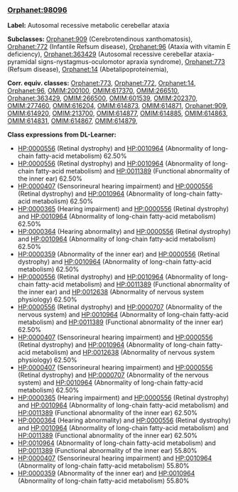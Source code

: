 
### [Orphanet:98096](http://www.orpha.net/ORDO/Orphanet_98096)
**Label:** Autosomal recessive metabolic cerebellar ataxia

**Subclasses:** [Orphanet:909](http://www.orpha.net/ORDO/Orphanet_909) (Cerebrotendinous xanthomatosis), [Orphanet:772](http://www.orpha.net/ORDO/Orphanet_772) (Infantile Refsum disease), [Orphanet:96](http://www.orpha.net/ORDO/Orphanet_96) (Ataxia with vitamin E deficiency), [Orphanet:363429](http://www.orpha.net/ORDO/Orphanet_363429) (Autosomal recessive cerebellar ataxia-pyramidal signs-nystagmus-oculomotor apraxia syndrome), [Orphanet:773](http://www.orpha.net/ORDO/Orphanet_773) (Refsum disease), [Orphanet:14](http://www.orpha.net/ORDO/Orphanet_14) (Abetalipoproteinemia), 

**Corr. equiv. classes:** [Orphanet:773](http://www.orpha.net/ORDO/Orphanet_773), [Orphanet:772](http://www.orpha.net/ORDO/Orphanet_772), [Orphanet:14](http://www.orpha.net/ORDO/Orphanet_14), [Orphanet:96](http://www.orpha.net/ORDO/Orphanet_96), [OMIM:200100](http://purl.obolibrary.org/obo/OMIM_200100), [OMIM:617370](http://purl.obolibrary.org/obo/OMIM_617370), [OMIM:266510](http://purl.obolibrary.org/obo/OMIM_266510), [Orphanet:363429](http://www.orpha.net/ORDO/Orphanet_363429), [OMIM:266500](http://purl.obolibrary.org/obo/OMIM_266500), [OMIM:601539](http://purl.obolibrary.org/obo/OMIM_601539), [OMIM:202370](http://purl.obolibrary.org/obo/OMIM_202370), [OMIM:277460](http://purl.obolibrary.org/obo/OMIM_277460), [OMIM:616204](http://purl.obolibrary.org/obo/OMIM_616204), [OMIM:614873](http://purl.obolibrary.org/obo/OMIM_614873), [OMIM:614871](http://purl.obolibrary.org/obo/OMIM_614871), [Orphanet:909](http://www.orpha.net/ORDO/Orphanet_909), [OMIM:614920](http://purl.obolibrary.org/obo/OMIM_614920), [OMIM:213700](http://purl.obolibrary.org/obo/OMIM_213700), [OMIM:614877](http://purl.obolibrary.org/obo/OMIM_614877), [OMIM:614885](http://purl.obolibrary.org/obo/OMIM_614885), [OMIM:614863](http://purl.obolibrary.org/obo/OMIM_614863), [OMIM:614831](http://purl.obolibrary.org/obo/OMIM_614831), [OMIM:614867](http://purl.obolibrary.org/obo/OMIM_614867), [OMIM:614879](http://purl.obolibrary.org/obo/OMIM_614879), 

**Class expressions from DL-Learner:**

- [HP:0000556](http://purl.obolibrary.org/obo/HP_0000556) (Retinal dystrophy) and [HP:0010964](http://purl.obolibrary.org/obo/HP_0010964) (Abnormality of long-chain fatty-acid metabolism) 62.50%
- [HP:0000556](http://purl.obolibrary.org/obo/HP_0000556) (Retinal dystrophy) and [HP:0010964](http://purl.obolibrary.org/obo/HP_0010964) (Abnormality of long-chain fatty-acid metabolism) and [HP:0011389](http://purl.obolibrary.org/obo/HP_0011389) (Functional abnormality of the inner ear) 62.50%
- [HP:0000407](http://purl.obolibrary.org/obo/HP_0000407) (Sensorineural hearing impairment) and [HP:0000556](http://purl.obolibrary.org/obo/HP_0000556) (Retinal dystrophy) and [HP:0010964](http://purl.obolibrary.org/obo/HP_0010964) (Abnormality of long-chain fatty-acid metabolism) 62.50%
- [HP:0000365](http://purl.obolibrary.org/obo/HP_0000365) (Hearing impairment) and [HP:0000556](http://purl.obolibrary.org/obo/HP_0000556) (Retinal dystrophy) and [HP:0010964](http://purl.obolibrary.org/obo/HP_0010964) (Abnormality of long-chain fatty-acid metabolism) 62.50%
- [HP:0000364](http://purl.obolibrary.org/obo/HP_0000364) (Hearing abnormality) and [HP:0000556](http://purl.obolibrary.org/obo/HP_0000556) (Retinal dystrophy) and [HP:0010964](http://purl.obolibrary.org/obo/HP_0010964) (Abnormality of long-chain fatty-acid metabolism) 62.50%
- [HP:0000359](http://purl.obolibrary.org/obo/HP_0000359) (Abnormality of the inner ear) and [HP:0000556](http://purl.obolibrary.org/obo/HP_0000556) (Retinal dystrophy) and [HP:0010964](http://purl.obolibrary.org/obo/HP_0010964) (Abnormality of long-chain fatty-acid metabolism) 62.50%
- [HP:0000556](http://purl.obolibrary.org/obo/HP_0000556) (Retinal dystrophy) and [HP:0010964](http://purl.obolibrary.org/obo/HP_0010964) (Abnormality of long-chain fatty-acid metabolism) and [HP:0011389](http://purl.obolibrary.org/obo/HP_0011389) (Functional abnormality of the inner ear) and [HP:0012638](http://purl.obolibrary.org/obo/HP_0012638) (Abnormality of nervous system physiology) 62.50%
- [HP:0000556](http://purl.obolibrary.org/obo/HP_0000556) (Retinal dystrophy) and [HP:0000707](http://purl.obolibrary.org/obo/HP_0000707) (Abnormality of the nervous system) and [HP:0010964](http://purl.obolibrary.org/obo/HP_0010964) (Abnormality of long-chain fatty-acid metabolism) and [HP:0011389](http://purl.obolibrary.org/obo/HP_0011389) (Functional abnormality of the inner ear) 62.50%
- [HP:0000407](http://purl.obolibrary.org/obo/HP_0000407) (Sensorineural hearing impairment) and [HP:0000556](http://purl.obolibrary.org/obo/HP_0000556) (Retinal dystrophy) and [HP:0010964](http://purl.obolibrary.org/obo/HP_0010964) (Abnormality of long-chain fatty-acid metabolism) and [HP:0012638](http://purl.obolibrary.org/obo/HP_0012638) (Abnormality of nervous system physiology) 62.50%
- [HP:0000407](http://purl.obolibrary.org/obo/HP_0000407) (Sensorineural hearing impairment) and [HP:0000556](http://purl.obolibrary.org/obo/HP_0000556) (Retinal dystrophy) and [HP:0000707](http://purl.obolibrary.org/obo/HP_0000707) (Abnormality of the nervous system) and [HP:0010964](http://purl.obolibrary.org/obo/HP_0010964) (Abnormality of long-chain fatty-acid metabolism) 62.50%
- [HP:0000365](http://purl.obolibrary.org/obo/HP_0000365) (Hearing impairment) and [HP:0000556](http://purl.obolibrary.org/obo/HP_0000556) (Retinal dystrophy) and [HP:0010964](http://purl.obolibrary.org/obo/HP_0010964) (Abnormality of long-chain fatty-acid metabolism) and [HP:0011389](http://purl.obolibrary.org/obo/HP_0011389) (Functional abnormality of the inner ear) 62.50%
- [HP:0000364](http://purl.obolibrary.org/obo/HP_0000364) (Hearing abnormality) and [HP:0000556](http://purl.obolibrary.org/obo/HP_0000556) (Retinal dystrophy) and [HP:0010964](http://purl.obolibrary.org/obo/HP_0010964) (Abnormality of long-chain fatty-acid metabolism) and [HP:0011389](http://purl.obolibrary.org/obo/HP_0011389) (Functional abnormality of the inner ear) 62.50%
- [HP:0010964](http://purl.obolibrary.org/obo/HP_0010964) (Abnormality of long-chain fatty-acid metabolism) and [HP:0011389](http://purl.obolibrary.org/obo/HP_0011389) (Functional abnormality of the inner ear) 55.80%
- [HP:0000407](http://purl.obolibrary.org/obo/HP_0000407) (Sensorineural hearing impairment) and [HP:0010964](http://purl.obolibrary.org/obo/HP_0010964) (Abnormality of long-chain fatty-acid metabolism) 55.80%
- [HP:0000359](http://purl.obolibrary.org/obo/HP_0000359) (Abnormality of the inner ear) and [HP:0010964](http://purl.obolibrary.org/obo/HP_0010964) (Abnormality of long-chain fatty-acid metabolism) 55.80%


